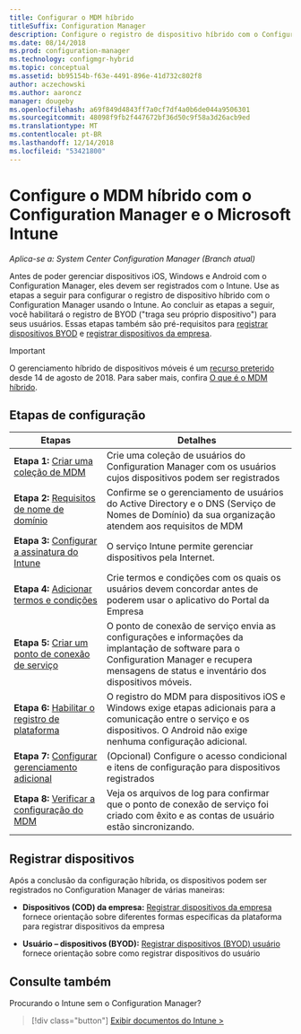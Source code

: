 ```yaml
---
title: Configurar o MDM híbrido
titleSuffix: Configuration Manager
description: Configure o registro de dispositivo híbrido com o Configuration Manager e o Intune.
ms.date: 08/14/2018
ms.prod: configuration-manager
ms.technology: configmgr-hybrid
ms.topic: conceptual
ms.assetid: bb95154b-f63e-4491-896e-41d732c802f8
author: aczechowski
ms.author: aaroncz
manager: dougeby
ms.openlocfilehash: a69f849d4843ff7a0cf7df4a0b6de044a9506301
ms.sourcegitcommit: 48098f9fb2f447672bf36d50c9f58a3d26acb9ed
ms.translationtype: MT
ms.contentlocale: pt-BR
ms.lasthandoff: 12/14/2018
ms.locfileid: "53421800"
---
```

# <a name="set-up-hybrid-mdm-with-configuration-manager-and-microsoft-intune"></a>Configure o MDM híbrido com o Configuration Manager e o Microsoft Intune

*Aplica-se a: System Center Configuration Manager (Branch atual)*


Antes de poder gerenciar dispositivos iOS, Windows e Android com o Configuration Manager, eles devem ser registrados com o Intune. Use as etapas a seguir para configurar o registro de dispositivo híbrido com o Configuration Manager usando o Intune. Ao concluir as etapas a seguir, você habilitará o registro de BYOD ("traga seu próprio dispositivo") para seus usuários. Essas etapas também são pré-requisitos para [registrar dispositivos BYOD](enroll-hybrid-ios-mac.md) e [registrar dispositivos da empresa](enroll-company-owned-devices.md).

> [!Important]  
> O gerenciamento híbrido de dispositivos móveis é um [recurso preterido](/sccm/core/plan-design/changes/deprecated/removed-and-deprecated-cmfeatures) desde 14 de agosto de 2018. Para saber mais, confira [O que é o MDM híbrido](/sccm/mdm/understand/hybrid-mobile-device-management).<!--Intune feature 2683117-->  



## <a name="set-up-steps"></a>Etapas de configuração

 |Etapas|Detalhes|  
 |-----------|-------------|  
 |**Etapa 1:** [Criar uma coleção de MDM](create-mdm-collection.md)|Crie uma coleção de usuários do Configuration Manager com os usuários cujos dispositivos podem ser registrados|  
 |**Etapa 2:** [Requisitos de nome de domínio](confirm-dns.md)|Confirme se o gerenciamento de usuários do Active Directory e o DNS (Serviço de Nomes de Domínio) da sua organização atendem aos requisitos de MDM|
 |**Etapa 3:** [Configurar a assinatura do Intune](configure-intune-subscription.md)|O serviço Intune permite gerenciar dispositivos pela Internet.|  
 |**Etapa 4:** [Adicionar termos e condições](terms-and-conditions.md)| Crie termos e condições com os quais os usuários devem concordar antes de poderem usar o aplicativo do Portal da Empresa|
 |**Etapa 5:** [Criar um ponto de conexão de serviço](create-service-connection-point.md)|O ponto de conexão de serviço envia as configurações e informações da implantação de software para o Configuration Manager e recupera mensagens de status e inventário dos dispositivos móveis. |  
 |**Etapa 6:** [Habilitar o registro de plataforma](enable-platform-enrollment.md)|O registro do MDM para dispositivos iOS e Windows exige etapas adicionais para a comunicação entre o serviço e os dispositivos. O Android não exige nenhuma configuração adicional.|  
 |**Etapa 7:** [Configurar gerenciamento adicional](set-up-additional-management.md)|(Opcional) Configure o acesso condicional e itens de configuração para dispositivos registrados|
 |**Etapa 8:** [Verificar a configuração do MDM](verify-mdm-configuration.md)|Veja os arquivos de log para confirmar que o ponto de conexão de serviço foi criado com êxito e as contas de usuário estão sincronizando.|



## <a name="enroll-devices"></a>Registrar dispositivos

Após a conclusão da configuração híbrida, os dispositivos podem ser registrados no Configuration Manager de várias maneiras:

- **Dispositivos (COD) da empresa:** [Registrar dispositivos da empresa](enroll-company-owned-devices.md) fornece orientação sobre diferentes formas específicas da plataforma para registrar dispositivos da empresa  

- **Usuário – dispositivos (BYOD):** [Registrar dispositivos (BYOD) usuário](enroll-hybrid-ios-mac.md) fornece orientação sobre como registrar dispositivos do usuário  



## <a name="see-also"></a>Consulte também

Procurando o Intune sem o Configuration Manager?
> [!div class="button"]
> [Exibir documentos do Intune >](https://docs.microsoft.com/intune/deploy-use/enroll-devices-in-microsoft-intune)


